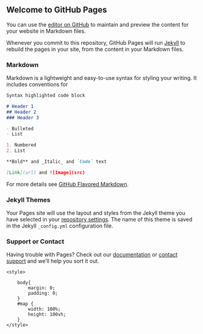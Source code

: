 ## Welcome to GitHub Pages

You can use the [editor on GitHub](https://github.com/Albertzmh/albert-leaflet.github.io/edit/gh-pages/index.md) to maintain and preview the content for your website in Markdown files.

Whenever you commit to this repository, GitHub Pages will run [Jekyll](https://jekyllrb.com/) to rebuild the pages in your site, from the content in your Markdown files.

### Markdown

Markdown is a lightweight and easy-to-use syntax for styling your writing. It includes conventions for

```markdown
Syntax highlighted code block

# Header 1
## Header 2
### Header 3

- Bulleted
- List

1. Numbered
2. List

**Bold** and _Italic_ and `Code` text

[Link](url) and ![Image](src)
```

For more details see [GitHub Flavored Markdown](https://guides.github.com/features/mastering-markdown/).

### Jekyll Themes

Your Pages site will use the layout and styles from the Jekyll theme you have selected in your [repository settings](https://github.com/Albertzmh/albert-leaflet.github.io/settings/pages). The name of this theme is saved in the Jekyll `_config.yml` configuration file.

### Support or Contact

Having trouble with Pages? Check out our [documentation](https://docs.github.com/categories/github-pages-basics/) or [contact support](https://support.github.com/contact) and we’ll help you sort it out.
<!DOCTYPE html>
<html lang="en">
<head>
    <meta charset="UTF-8">
    <meta name="viewport" content="width=device-width, initial-scale=1.0">
    <title>Leaflet Tutorial</title>
<!-- .css in head -->
    <link rel="stylesheet" href="https://unpkg.com/leaflet@1.7.1/dist/leaflet.css" />

    <style>

        body{
            margin: 0;
            padding: 0;
        }
        #map {
            width: 100%;
            height: 100vh;
        }
    </style>
</head>
<body>
   <div id= "map"></div>
</body>
</html>
<!-- .js in script -->
<script src="https://unpkg.com/leaflet@1.7.1/dist/leaflet.js"></script>

<script>
  //map initialization
  var map = L.map('map').setView([16.8409,  96.1735], 8);
//osm layer
  var osm=L.tileLayer('https://{s}.tile.openstreetmap.org/{z}/{x}/{y}.png', {
    attribution: '&copy; <a href="https://www.openstreetmap.org/copyright">OpenStreetMap</a> contributors'
});
osm.addTo(map);

//water colour
var watercolor = L.tileLayer('https://stamen-tiles-{s}.a.ssl.fastly.net/watercolor/{z}/{x}/{y}.{ext}', {
	attribution: 'Map tiles by <a href="http://stamen.com">Stamen Design</a>, <a href="http://creativecommons.org/licenses/by/3.0">CC BY 3.0</a> &mdash; Map data &copy; <a href="https://www.openstreetmap.org/copyright">OpenStreetMap</a> contributors',
	subdomains: 'abcd',
	minZoom: 1,
	maxZoom: 16,
	ext: 'jpg'
});
watercolor.addTo(map)
//google maps
var gMap = L.tileLayer('http://{s}.google.com/vt/lyrs=m&x={x}&y={y}&z={z}',{
     maxZoom: 20, subdomains:['mt0','mt1','mt2','mt3']
 }); 
gMap.addTo(map);

//Marker
var myIcon= L.icon({
    iconUrl: 'img/ROCATION LOGO_2.png',
    iconSize: [60,60],
});
var singleMarker = L.marker([16.8409,  96.1735], { icon: myIcon, draggable: true });
var popup = singleMarker.bindPopup('This is Yangon ' + singleMarker.getLatLng()).openPopup()
popup.addTo(map);

console.log(singleMarker.toGeoJSON())
//Layer Controller
var baseMaps = {
    "OSM": osm,
    "Water Colour": watercolor,
    "Google Map": gMap
};

var overlayMaps = {
    "marker": singleMarker
};
L.control.layers(baseMaps, overlayMaps, {collasped: false}).addTo(map);
</script>
